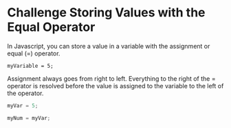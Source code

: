 # Challenge Storing Values with the Equal Operator

In Javascript, you can store a value in a variable with the assignment or equal (=) operator.

`myVariable = 5;`

Assignment always goes from right to left. Everything to the right of the = operator is resolved before the value is assigned to the variable to the left of the operator.

```javascript
myVar = 5;

myNum = myVar;
```
